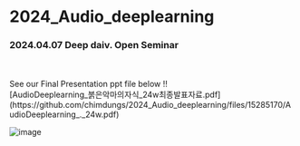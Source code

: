 # 2024_Audio_deeplearning

### 2024.04.07 Deep daiv. Open Seminar
<br>
<br>
See our Final Presentation ppt file below !!
<br>
[AudioDeeplearning_붉은악마의자식_24w최종발표자료.pdf](https://github.com/chimdungs/2024_Audio_deeplearning/files/15285170/AudioDeeplearning_._24w.pdf)

![image](https://github.com/chimdungs/2024_Audio_deeplearning/assets/138076274/3398c2a4-1aec-4f6b-b647-a0e00a648047)


